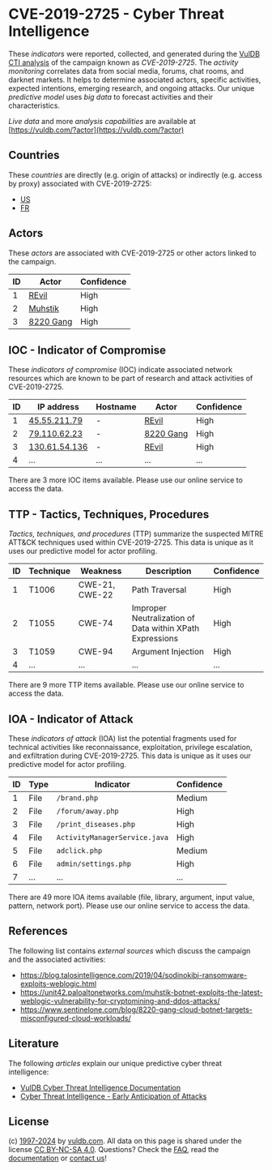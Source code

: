 # CVE-2019-2725 - Cyber Threat Intelligence

These _indicators_ were reported, collected, and generated during the [VulDB CTI analysis](https://vuldb.com/?kb.cti) of the campaign known as _CVE-2019-2725_. The _activity monitoring_ correlates data from social media, forums, chat rooms, and darknet markets. It helps to determine associated actors, specific activities, expected intentions, emerging research, and ongoing attacks. Our unique _predictive model_ uses _big data_ to forecast activities and their characteristics.

_Live data_ and more _analysis capabilities_ are available at [https://vuldb.com/?actor](https://vuldb.com/?actor)

## Countries

These _countries_ are directly (e.g. origin of attacks) or indirectly (e.g. access by proxy) associated with CVE-2019-2725:

* [US](https://vuldb.com/?country.us)
* [FR](https://vuldb.com/?country.fr)

## Actors

These _actors_ are associated with CVE-2019-2725 or other actors linked to the campaign.

ID | Actor | Confidence
-- | ----- | ----------
1 | [REvil](https://vuldb.com/?actor.revil) | High
2 | [Muhstik](https://vuldb.com/?actor.muhstik) | High
3 | [8220 Gang](https://vuldb.com/?actor.8220_gang) | High

## IOC - Indicator of Compromise

These _indicators of compromise_ (IOC) indicate associated network resources which are known to be part of research and attack activities of CVE-2019-2725.

ID | IP address | Hostname | Actor | Confidence
-- | ---------- | -------- | ----- | ----------
1 | [45.55.211.79](https://vuldb.com/?ip.45.55.211.79) | - | [REvil](https://vuldb.com/?actor.revil) | High
2 | [79.110.62.23](https://vuldb.com/?ip.79.110.62.23) | - | [8220 Gang](https://vuldb.com/?actor.8220_gang) | High
3 | [130.61.54.136](https://vuldb.com/?ip.130.61.54.136) | - | [REvil](https://vuldb.com/?actor.revil) | High
4 | ... | ... | ... | ...

There are 3 more IOC items available. Please use our online service to access the data.

## TTP - Tactics, Techniques, Procedures

_Tactics, techniques, and procedures_ (TTP) summarize the suspected MITRE ATT&CK techniques used within CVE-2019-2725. This data is unique as it uses our predictive model for actor profiling.

ID | Technique | Weakness | Description | Confidence
-- | --------- | -------- | ----------- | ----------
1 | T1006 | CWE-21, CWE-22 | Path Traversal | High
2 | T1055 | CWE-74 | Improper Neutralization of Data within XPath Expressions | High
3 | T1059 | CWE-94 | Argument Injection | High
4 | ... | ... | ... | ...

There are 9 more TTP items available. Please use our online service to access the data.

## IOA - Indicator of Attack

These _indicators of attack_ (IOA) list the potential fragments used for technical activities like reconnaissance, exploitation, privilege escalation, and exfiltration during CVE-2019-2725. This data is unique as it uses our predictive model for actor profiling.

ID | Type | Indicator | Confidence
-- | ---- | --------- | ----------
1 | File | `/brand.php` | Medium
2 | File | `/forum/away.php` | High
3 | File | `/print_diseases.php` | High
4 | File | `ActivityManagerService.java` | High
5 | File | `adclick.php` | Medium
6 | File | `admin/settings.php` | High
7 | ... | ... | ...

There are 49 more IOA items available (file, library, argument, input value, pattern, network port). Please use our online service to access the data.

## References

The following list contains _external sources_ which discuss the campaign and the associated activities:

* https://blog.talosintelligence.com/2019/04/sodinokibi-ransomware-exploits-weblogic.html
* https://unit42.paloaltonetworks.com/muhstik-botnet-exploits-the-latest-weblogic-vulnerability-for-cryptomining-and-ddos-attacks/
* https://www.sentinelone.com/blog/8220-gang-cloud-botnet-targets-misconfigured-cloud-workloads/

## Literature

The following _articles_ explain our unique predictive cyber threat intelligence:

* [VulDB Cyber Threat Intelligence Documentation](https://vuldb.com/?kb.cti)
* [Cyber Threat Intelligence - Early Anticipation of Attacks](https://www.scip.ch/en/?labs.20201022)

## License

(c) [1997-2024](https://vuldb.com/?kb.changelog) by [vuldb.com](https://vuldb.com/?kb.about). All data on this page is shared under the license [CC BY-NC-SA 4.0](https://creativecommons.org/licenses/by-nc-sa/4.0/). Questions? Check the [FAQ](https://vuldb.com/?kb.faq), read the [documentation](https://vuldb.com/?kb) or [contact us](https://vuldb.com/?contact)!
